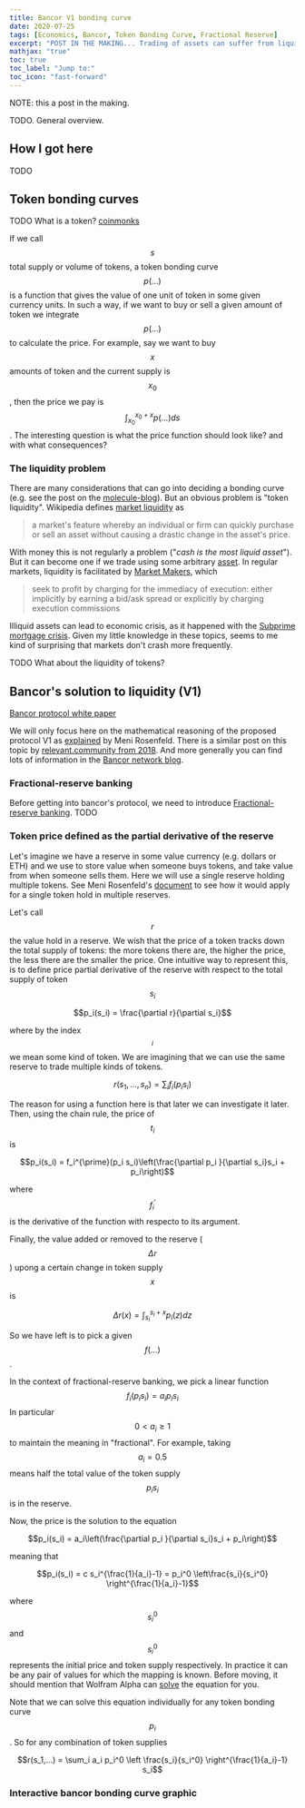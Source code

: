 ```yaml
---
title: Bancor V1 bonding curve
date: 2020-07-25
tags: [Economics, Bancor, Token Bonding Curve, Fractional Reserve]
excerpt: "POST IN THE MAKING... Trading of assets can suffer from liquidity problems. Bancor proposed a protocol for ensuring liquidity by construction, using an token bonding curve and a fractional-reserve. This is being used to set the price of local community currencies. Here I overview the mathematical argument behind the V1 protocol."
mathjax: "true"
toc: true
toc_label: "Jump to:"
toc_icon: "fast-forward"
---
```


NOTE: this a post in the making.

TODO. General overview.

## How I got here

TODO

## Token bonding curves

TODO What is a token? 
[coinmonks](https://medium.com/coinmonks/token-bonding-curves-explained-7a9332198e0e)

If we call $$s$$ total supply or volume of tokens, a token bonding curve
$$p(...)$$ is a function that gives the value of one unit of token in
some given currency units. In such a way, if we want to buy or sell a
given amount of token we integrate $$p(...)$$ to calculate the
price. For example, say we want to buy $$x$$ amounts of token and the
current supply is $$x_0$$, then the price we pay is
$$\int_{x_0}^{x_0+x}p(...)ds$$. The interesting question is what the
price function should look like? and with what consequences?

### The liquidity problem

There are many considerations that can go into deciding a
bonding curve (e.g. see the post on the
[molecule-blog](https://medium.com/molecule-blog/token-bonding-curve-design-parameters-95d365cbec4f)).
But an obvious problem is "token
liquidity". Wikipedia
defines [market liquidity](https://en.wikipedia.org/wiki/Market_liquidity) as

> a market's feature whereby an individual or firm can quickly purchase
> or sell an asset without causing a drastic change in the asset's
> price.

With money this is not regularly a problem ("*cash is the most liquid
asset*"). But it can become one if we trade using some arbitrary
[asset](https://en.wikipedia.org/wiki/Asset). In regular markets,
liquidity is facilitated by [Market Makers](https://en.wikipedia.org/wiki/Market_maker), which

> seek to profit by charging for the immediacy of execution: either
> implicitly by earning a bid/ask spread or explicitly by charging
> execution commissions

Illiquid assets can lead to economic crisis, as it happened with the
[Subprime mortgage
crisis](https://en.wikipedia.org/wiki/Subprime_mortgage_crisis). Given
my little knowledge in these topics, seems to me kind of surprising that
markets don't crash more frequently.

TODO What about the liquidity of tokens? 

## Bancor's solution to liquidity (V1)

[Bancor protocol white paper](https://storage.googleapis.com/website-bancor/2018/04/01ba8253-bancor_protocol_whitepaper_en.pdf)

We will only focus here on the mathematical reasoning of the proposed
protocol V1 as [explained](https://drive.google.com/file/d/0B3HPNP-GDn7aRkVaV3dkVl9NS2M/view) by Meni Rosenfeld.
There is a similar post on this topic by
[relevant.community from 2018](https://blog.relevant.community/how-to-make-bonding-curves-for-continuous-token-models-3784653f8b17).
And more generally you can find lots of information in the [Bancor network blog](https://blog.bancor.network/).

### Fractional-reserve banking

Before getting into bancor's protocol, we need to introduce
[Fractional-reserve banking](https://en.wikipedia.org/wiki/Fractional-reserve_banking). TODO

### Token price defined as the partial derivative of the reserve

Let's imagine we have a reserve in some value currency (e.g. dollars or
ETH) and we use to store value when someone buys tokens, and take value
from when someone sells them. Here we will use a single reserve holding
multiple tokens. See Meni Rosenfeld's
[document](https://drive.google.com/file/d/0B3HPNP-GDn7aRkVaV3dkVl9NS2M/view)
to see how it would apply for a single token hold in multiple reserves. 

Let's call $$r$$ the value hold in a reserve. We wish that the price of
a token tracks down the total supply of tokens: the more tokens there
are, the higher the price, the less there are the smaller the price. One
intuitive way to represent this, is to define price partial derivative of the
reserve with respect to the total supply of token $$s_i$$

$$p_i(s_i) = \frac{\partial r}{\partial s_i}$$

where by the index $$ _i$$ we mean some kind of token. We are imagining
that we can use the same reserve to trade multiple kinds of tokens.

$$r(s_1,...,s_n) = \sum_i f_i(p_i s_i)$$

The reason for using a function here is that later we can investigate it
later. Then, using the chain rule, the price of $$t_i$$ is

$$p_i(s_i) = f_i^{\prime}(p_i s_i)\left(\frac{\partial p_i }{\partial s_i}s_i + p_i\right)$$

where $$f_i^{\prime}$$ is the derivative of the function with respecto to its argument.

Finally, the value added or removed to the reserve ($$\Delta r$$)
upong a certain change in token supply $$x$$ is

$$\Delta r(x) = \int_{s_i}^{s_i+x} p_i(z) dz $$

So we have left is to pick a given $$f(...)$$. 

In the context of fractional-reserve banking, we pick a linear function
$$f_i(p_i s_i) = a_i p_i s_i$$ In particular $$0 < a_i \ge 1$$ to
maintain the meaning in "fractional". For example, taking $$a_i=0.5$$
means half the total value of the token supply $$p_i s_i$$ is in the
reserve.

Now, the price is the solution to the equation

$$p_i(s_i) = a_i\left(\frac{\partial p_i }{\partial s_i}s_i + p_i\right)$$

meaning that

$$p_i(s_i) = c s_i^{\frac{1}{a_i}-1} = p_i^0 \left\frac{s_i}{s_i^0} \right^{\frac{1}{a_i}-1}$$

where $$s_i^0$$ and $$s_i^0$$ represents the initial price and token
supply respectively. In practice it can be any pair of values for which
the mapping is known. Before moving, it should mention that Wolfram
Alpha can
[solve](https://www.wolframalpha.com/input/?i=p+%3D+a*%28p%27x%2Bp%29)
the equation for you.

Note that we can solve this equation individually for any token bonding
curve $$p_i$$. So for any combination of token supplies

$$r(s_1,...) = \sum_i a_i p_i^0 \left \frac{s_i}{s_i^0} \right^{\frac{1}{a_i}-1} s_i$$

<!--
Then, if we exchange the supply from $$s_i$$ in $$x$$ by selling or
buying, what we pay or gain in the reserve currency is the
aforementioned integral

$$ \int_{s_i}^{s_i+x} p_i(z) dz = a_i p_i^0 \left \left 1 + \frac{x}{s_i}\right^{\frac{1}{a_i}}- 1 \right $$
-->



### Interactive bancor bonding curve graphic
